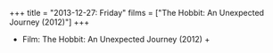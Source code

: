 +++
title = "2013-12-27: Friday"
films = ["The Hobbit: An Unexpected Journey (2012)"]
+++


* Film: The Hobbit: An Unexpected Journey (2012) +
